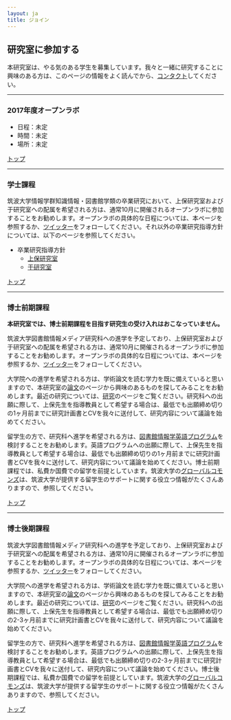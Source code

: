 ```yaml
---
layout: ja
title: ジョイン
---
```


## 研究室に参加する
本研究室は、やる気のある学生を募集しています。我々と一緒に研究することに興味のある方は、このページの情報をよく読んでから、[コンタクト](/ja/contact.html#section)してください。

---

### 2017年度オープンラボ
- 日程：未定
- 時間：未定
- 場所：未定

[トップ](#section)

---

### 学士課程
筑波大学情報学群知識情報・図書館学類の卒業研究において、上保研究室および于研究室への配属を希望される方は、通常10月に開催されるオープンラボに参加することをお勧めします。オープンラボの具体的な日程については、本ページを参照するか、[ツイッター](https://twitter.com/ISRTsukuba/)をフォローしてください。それ以外の卒業研究指導方針については、以下のページを参照してください。

- 卒業研究指導方針
  - [上保研究室](http://www.klis.tsukuba.ac.jp/1055.html)
  - [于研究室](http://www.klis.tsukuba.ac.jp/1238.html)

[トップ](#section)

---

### 博士前期課程
**本研究室では、博士前期課程を目指す研究生の受け入れはおこなっていません。**

筑波大学図書館情報メディア研究科への進学を予定しており、上保研究室および于研究室への配属を希望される方は、通常10月に開催されるオープンラボに参加することをお勧めします。オープンラボの具体的な日程については、本ページを参照するか、[ツイッター](https://twitter.com/ISRTsukuba/)をフォローしてください。

大学院への進学を希望される方は、学術論文を読む学力を既に備えていると思いますので、本研究室の[論文](/ja/publications.html#section)のページから興味のあるものを探してみることをお勧めします。最近の研究については、[研究](/ja/research.html#section)のページをご覧ください。研究科への出願に際して、上保先生を指導教員として希望する場合は、最低でも出願締め切りの1ヶ月前までに研究計画書とCVを我々に送付して、研究内容について議論を始めてください。

留学生の方で、研究科へ進学を希望される方は、[図書館情報学英語プログラム](http://www.slis.tsukuba.ac.jp/grad/english/education/ep_master.html)を検討することをお勧めします。英語プログラムへの出願に際して、上保先生を指導教員として希望する場合は、最低でも出願締め切りの1ヶ月前までに研究計画書とCVを我々に送付して、研究内容について議論を始めてください。博士前期課程では、私費か国費での留学を前提としています。筑波大学の[グローバルコモンズ](http://www.global.tsukuba.ac.jp/support/)は、筑波大学が提供する留学生のサポートに関する役立つ情報がたくさんありますので、参照してください。

[トップ](#section)

---

### 博士後期課程
筑波大学図書館情報メディア研究科への進学を予定しており、上保研究室および于研究室への配属を希望される方は、通常10月に開催されるオープンラボに参加することをお勧めします。オープンラボの具体的な日程については、本ページを参照するか、[ツイッター](https://twitter.com/ISRTsukuba/)をフォローしてください。

大学院への進学を希望される方は、学術論文を読む学力を既に備えていると思いますので、本研究室の[論文](/ja/publications.html#section)のページから興味のあるものを探してみることをお勧めします。最近の研究については、[研究](/ja/research.html#section)のページをご覧ください。研究科への出願に際して、上保先生を指導教員として希望する場合は、最低でも出願締め切りの2-3ヶ月前までに研究計画書とCVを我々に送付して、研究内容について議論を始めてください。

留学生の方で、研究科へ進学を希望される方は、[図書館情報学英語プログラム](http://www.slis.tsukuba.ac.jp/grad/english/education/ep_doctor.html)を検討することをお勧めします。英語プログラムへの出願に際して、上保先生を指導教員として希望する場合は、最低でも出願締め切りの2-3ヶ月前までに研究計画書とCVを我々に送付して、研究内容について議論を始めてください。博士後期課程では、私費か国費での留学を前提としています。筑波大学の[グローバルコモンズ](http://www.global.tsukuba.ac.jp/support/)は、筑波大学が提供する留学生のサポートに関する役立つ情報がたくさんありますので、参照してください。

[トップ](#section)


<!--

Copyright (C) ISR Lab Members. All rights reserved.

-->
